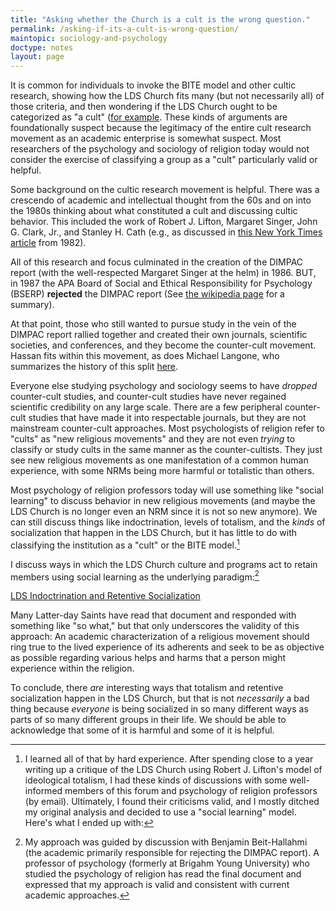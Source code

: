 ```yaml
---
title: "Asking whether the Church is a cult is the wrong question."
permalink: /asking-if-its-a-cult-is-wrong-question/
maintopic: sociology-and-psychology
doctype: notes
layout: page
---
```


It is common for individuals to invoke the BITE model and other cultic research, showing how the LDS Church fits many (but not necessarily all) of those criteria, and then wondering if the LDS Church ought to be categorized as "a cult" ([for example](https://www.reddit.com/r/mormon/comments/g1janh/lets_discuss_cults_and_the_bite_model/). These kinds of arguments are foundationally suspect because the legitimacy of the entire cult research movement as an academic enterprise is somewhat suspect.  Most researchers of the psychology and sociology of religion today would not consider the exercise of classifying a group as a "cult" particularly valid or helpful.

Some background on the cultic research movement is helpful.  There was a crescendo of academic and intellectual thought from the 60s and on into the 1980s thinking about what constituted a cult and discussing cultic behavior.  This included the work of Robert J. Lifton, Margaret Singer, John G. Clark, Jr., and Stanley H. Cath (e.g., as discussed in [this New York Times article](https://www.culteducation.com/brainwashing/3256-the-psychology-of-the-cult-experiences.html) from 1982).

All of this research and focus culminated in the creation of the DIMPAC report (with the well-respected Margaret Singer at the helm) in 1986.  BUT, in 1987 the APA Board of Social and Ethical Responsibility for Psychology (BSERP) **rejected** the DIMPAC report (See [the wikipedia page](https://en.wikipedia.org/wiki/APA_Task_Force_on_Deceptive_and_Indirect_Methods_of_Persuasion_and_Control) for a summary).

At that point, those who still wanted to pursue study in the vein of the DIMPAC report rallied together and created their own journals,  scientific societies, and conferences, and they become the counter-cult movement.  Hassan fits within this movement, as does Michael Langone, who summarizes the history of this split [here](https://www.icsahome.com/articles/the-two-camps-of-cultic-studies-langone).

Everyone else studying psychology and sociology seems to have *dropped* counter-cult studies, and counter-cult studies have never regained scientific credibility on any large scale. There are a few peripheral counter-cult studies that have made it into respectable journals, but they are not mainstream counter-cult approaches.  Most psychologists of religion refer to "cults" as "new religious movements" and they are not even *trying* to classify or study cults in the same manner as the counter-cultists.  They just see new religious movements as one manifestation of a common human experience, with some NRMs being more harmful or totalistic than others.

Most psychology of religion professors today will use something like "social learning" to discuss behavior in new religious movements (and maybe the LDS Church is no longer even an NRM since it is not so new anymore).  We can still discuss things like indoctrination, levels of totalism, and the *kinds* of socialization that happen in the LDS Church, but it has little to do with classifying the institution as a "cult" or the BITE model.[^my_experience]

I discuss ways in which the LDS Church culture and programs act to retain members using social learning as the underlying paradigm:[^academic_validation]

[LDS Indoctrination and Retentive Socialization](https://faenrandir.github.io/a_careful_examination/lds-indoctrination-and-retentive-socialization/)

Many Latter-day Saints have read that document and responded with something like "so what," but that only underscores the validity of this approach: An academic characterization of a religious movement should ring true to the lived experience of its adherents and seek to be as objective as possible regarding various helps and harms that a person might experience within the religion.

To conclude, there *are* interesting ways that totalism and retentive socialization happen in the LDS Church, but that is not *necessarily* a bad thing because *everyone* is being socialized in so many different ways as parts of so many different groups in their life.  We should be able to acknowledge that some of it is harmful and some of it is helpful.


[^my_experience]: I learned all of that by hard experience.  After spending close to a year writing up a critique of the LDS Church using Robert J. Lifton's model of ideological totalism, I had these kinds of discussions with some well-informed members of this forum and psychology of religion professors (by email).  Ultimately, I found their criticisms valid, and I mostly ditched my original analysis and decided to use a "social learning" model.  Here's what I ended up with:
[^academic_validation]: My approach was guided by discussion with Benjamin Beit-Hallahmi (the academic primarily responsible for rejecting the DIMPAC report).  A professor of psychology (formerly at Brigahm Young University) who studied the psychology of religion has read the final document and expressed that my approach is valid and consistent with current academic approaches.

